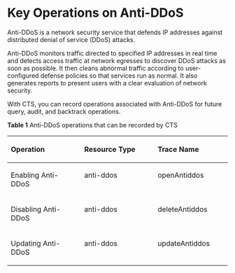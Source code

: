 # Key Operations on Anti-DDoS<a name="en-us_topic_0100291686"></a>

Anti-DDoS is a network security service that defends IP addresses against distributed denial of service \(DDoS\) attacks.

Anti-DDoS monitors traffic directed to specified IP addresses in real time and detects access traffic at network egresses to discover DDoS attacks as soon as possible. It then cleans abnormal traffic according to user-configured defense policies so that services run as normal. It also generates reports to present users with a clear evaluation of network security.

With CTS, you can record operations associated with Anti-DDoS for future query, audit, and backtrack operations.

**Table  1**  Anti-DDoS operations that can be recorded by CTS

<a name="table4396461164315"></a>
<table><thead align="left"><tr id="r5ec57225a83546cb85ad5e1021d9c552"><th class="cellrowborder" valign="top" width="33.33333333333333%" id="mcps1.2.4.1.1"><p id="ad7499343e17d4aba8d164208f8aa6470"><a name="ad7499343e17d4aba8d164208f8aa6470"></a><a name="ad7499343e17d4aba8d164208f8aa6470"></a><strong id="en-us_topic_0100240334_b892053810028"><a name="en-us_topic_0100240334_b892053810028"></a><a name="en-us_topic_0100240334_b892053810028"></a>Operation</strong></p>
</th>
<th class="cellrowborder" valign="top" width="33.33333333333333%" id="mcps1.2.4.1.2"><p id="ad20b626533ab438a97343835ae88829d"><a name="ad20b626533ab438a97343835ae88829d"></a><a name="ad20b626533ab438a97343835ae88829d"></a><strong id="a2df4de945bce4442b3ae7e489ab8c02d"><a name="a2df4de945bce4442b3ae7e489ab8c02d"></a><a name="a2df4de945bce4442b3ae7e489ab8c02d"></a>Resource Type</strong></p>
</th>
<th class="cellrowborder" valign="top" width="33.33333333333333%" id="mcps1.2.4.1.3"><p id="ae08a6f92ec004eb2834d66924103c5a5"><a name="ae08a6f92ec004eb2834d66924103c5a5"></a><a name="ae08a6f92ec004eb2834d66924103c5a5"></a><strong id="en-us_topic_0100240334_b872073010028"><a name="en-us_topic_0100240334_b872073010028"></a><a name="en-us_topic_0100240334_b872073010028"></a>Trace Name</strong></p>
</th>
</tr>
</thead>
<tbody><tr id="rd49c9c586f3d40a2b2ae5df46e5c9882"><td class="cellrowborder" valign="top" width="33.33333333333333%" headers="mcps1.2.4.1.1 "><p id="p75061945592"><a name="p75061945592"></a><a name="p75061945592"></a>Enabling Anti-DDoS</p>
</td>
<td class="cellrowborder" valign="top" width="33.33333333333333%" headers="mcps1.2.4.1.2 "><p id="p1709411155915"><a name="p1709411155915"></a><a name="p1709411155915"></a>anti-ddos</p>
</td>
<td class="cellrowborder" valign="top" width="33.33333333333333%" headers="mcps1.2.4.1.3 "><p id="p4303191785914"><a name="p4303191785914"></a><a name="p4303191785914"></a>openAntiddos</p>
</td>
</tr>
<tr id="r5888b1a6915442bc8b38b2bb92d89f3e"><td class="cellrowborder" valign="top" width="33.33333333333333%" headers="mcps1.2.4.1.1 "><p id="p65069415596"><a name="p65069415596"></a><a name="p65069415596"></a>Disabling Anti-DDoS</p>
</td>
<td class="cellrowborder" valign="top" width="33.33333333333333%" headers="mcps1.2.4.1.2 "><p id="p789844614389"><a name="p789844614389"></a><a name="p789844614389"></a>anti-ddos</p>
</td>
<td class="cellrowborder" valign="top" width="33.33333333333333%" headers="mcps1.2.4.1.3 "><p id="p2030361714591"><a name="p2030361714591"></a><a name="p2030361714591"></a>deleteAntiddos</p>
</td>
</tr>
<tr id="rdc02535bbed64a8994036813fa9e4eff"><td class="cellrowborder" valign="top" width="33.33333333333333%" headers="mcps1.2.4.1.1 "><p id="p65065425912"><a name="p65065425912"></a><a name="p65065425912"></a>Updating Anti-DDoS</p>
</td>
<td class="cellrowborder" valign="top" width="33.33333333333333%" headers="mcps1.2.4.1.2 "><p id="p1510374953817"><a name="p1510374953817"></a><a name="p1510374953817"></a>anti-ddos</p>
</td>
<td class="cellrowborder" valign="top" width="33.33333333333333%" headers="mcps1.2.4.1.3 "><p id="p1230351785915"><a name="p1230351785915"></a><a name="p1230351785915"></a>updateAntiddos</p>
</td>
</tr>
</tbody>
</table>

